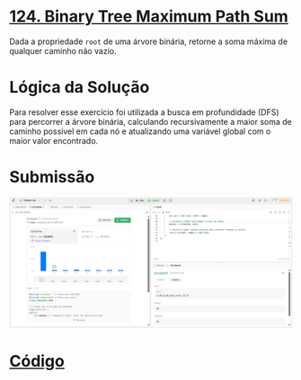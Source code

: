 # [124. Binary Tree Maximum Path Sum](https://leetcode.com/problems/binary-tree-maximum-path-sum/description/)

Dada a propriedade `root` de uma árvore binária, retorne a soma máxima de qualquer caminho não vazio.

# Lógica da Solução

Para resolver esse exercício foi utilizada a busca em profundidade (DFS) para percorrer a árvore binária, calculando recursivamente a maior soma de caminho possível em cada nó e atualizando uma variável global com o maior valor encontrado.

# Submissão

![alt text](/assets/124_submit.jpeg)

# [Código](./124_binaryTreeMaximumPathSum.cpp)